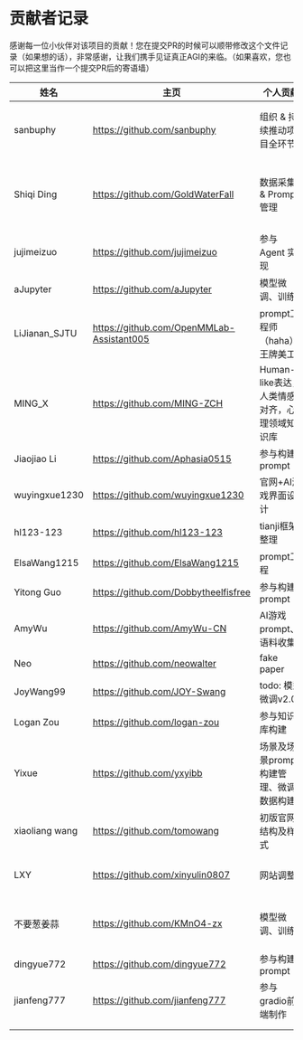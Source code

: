 # 贡献者记录

感谢每一位小伙伴对该项目的贡献！您在提交PR的时候可以顺带修改这个文件记录（如果想的话），非常感谢，让我们携手见证真正AGI的来临。（如果喜欢，您也可以把这里当作一个提交PR后的寄语墙）

| 姓名             | 主页                  | 个人贡献                        | 想说的话                            |
|----------------|-------------------------------------------|-----------------------------|---------------------------------|
| sanbuphy       | https://github.com/sanbuphy               | 组织 & 持续推动项目全环节                   | 希望能帮大家留出更多时间探索真我。               |
| Shiqi Ding     | https://github.com/GoldWaterFall          | 数据采集 & Prompt管理             | 希望能慢慢搭建出prompt治理和数据集治理的体系       |
| jujimeizuo     | https://github.com/jujimeizuo             | 参与 Agent 实现                 | 和志同道合的朋友做热爱的事情                  |
| aJupyter       | https://github.com/aJupyter               | 模型微调、训练           | 想到就去做                           |
| LiJianan_SJTU  | https://github.com/OpenMMLab-Assistant005 | prompt工程师（haha）、王牌美工        |                                 |
| MING_X         | https://github.com/MING-ZCH               | Human-like表达，人类情感对齐，心理领域知识库 | 探索情感智能的未来~                      |
| Jiaojiao Li    | https://github.com/Aphasia0515            | 参与构建prompt                  |                                 |
| wuyingxue1230  | https://github.com/wuyingxue1230          | 官网+AI游戏界面设计                 |                                 |
| hl123-123      | https://github.com/hl123-123              | tianji框架整理                  |                                 |
| ElsaWang1215   | https://github.com/ElsaWang1215           | prompt工程                    |                                 |
| Yitong Guo     | https://github.com/Dobbytheelfisfree      | 参与构建prompt                  |                                 |
| AmyWu          | https://github.com/AmyWu-CN               | AI游戏prompt、语料收集             | 勇敢做自己！                          |
| Neo            | https://github.com/neowalter              | fake paper                  |                                 |
| JoyWang99      | https://github.com/JOY-Swang              | todo: 模型微调v2.0              |                                 |
| Logan Zou      | https://github.com/logan-zou              | 参与知识库构建                     |                                 |
| Yixue          | https://github.com/yxyibb                 | 场景及场景prompt构建管理、微调数据构建      | 回归开源最本身的纯粹                      |
| xiaoliang wang | https://github.com/tomowang               | 初版官网结构及样式                   |                                 |
| LXY            | https://github.com/xinyulin0807           | 网站调整                        | 感谢大佬们愿意带我这个萌新                   |
| 不要葱姜蒜          | https://github.com/KMnO4-zx               | 模型微调、训练                     | For the Dreamer，For the Leaner！ |
| dingyue772     | https://github.com/dingyue772             | 参与构建prompt                  |
|jianfeng777 |   https://github.com/jianfeng777 |  参与gradio前端制作 |  希望开源社区越来越繁荣！|  
|      |          |                   |
|      |          |                   |